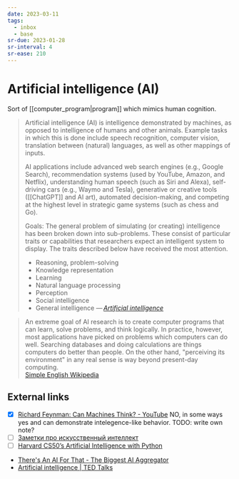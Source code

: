 ```yaml
---
date: 2023-03-11
tags:
  - inbox
  - base
sr-due: 2023-01-28
sr-interval: 4
sr-ease: 210
---
```

# Artificial intelligence (AI)

Sort of [[computer_program|program]] which mimics human cognition.

> Artificial intelligence (AI) is intelligence demonstrated by machines, as
> opposed to intelligence of humans and other animals. Example tasks in which
> this is done include speech recognition, computer vision, translation between
> (natural) languages, as well as other mappings of inputs.
>
> AI applications include advanced web search engines (e.g., Google Search),
> recommendation systems (used by YouTube, Amazon, and Netflix), understanding
> human speech (such as Siri and Alexa), self-driving cars (e.g., Waymo and
> Tesla), generative or creative tools ([[ChatGPT]] and AI art), automated
> decision-making, and competing at the highest level in strategic game systems
> (such as chess and Go).
>
> Goals: The general problem of simulating (or creating) intelligence has been
> broken down into sub-problems. These consist of particular traits or
> capabilities that researchers expect an intelligent system to display. The
> traits described below have received the most attention.
>
> - Reasoning, problem-solving
> - Knowledge representation
> - Learning
> - Natural language processing
> - Perception
> - Social intelligence
> - General intelligence
> — <cite>[Artificial intelligence](https://en.wikipedia.org/wiki/Artificial_intelligence)</cite>

> An extreme goal of AI research is to create computer programs that can learn,
> solve problems, and think logically. In practice, however, most applications
> have picked on problems which computers can do well. Searching databases and
> doing calculations are things computers do better than people. On the other
> hand, "perceiving its environment" in any real sense is way beyond present-day
> computing.\
> [Simple English Wikipedia](https://simple.wikipedia.org/wiki/Artificial_intelligence)

## External links

- [x] [Richard Feynman: Can Machines Think? - YouTube](https://www.youtube.com/watch?app=desktop&v=ipRvjS7q1DI)
NO, in some ways yes and can demonstrate intelegence-like behavior. TODO: write
own note?
- [ ] [Заметки про искусственный интеллект](https://dxdt.ru/2024/07/25/13473/)
- [ ] [Harvard CS50’s Artificial Intelligence with Python](https://www.youtube.com/watch?v=5NgNicANyqM)
- [There's An AI For That - The Biggest AI Aggregator](https://theresanaiforthat.com/)
- [Artificial intelligence | TED Talks](https://www.ted.com/playlists/310/artificial_intelligence)

